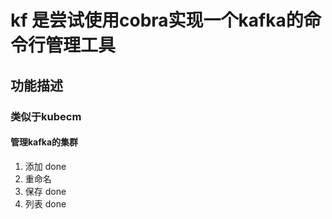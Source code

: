 # kf 是尝试使用cobra实现一个kafka的命令行管理工具

## 功能描述
### 类似于kubecm
#### 管理kafka的集群
1. 添加  done
2. 重命名 
3. 保存 done 
4. 列表 done 
